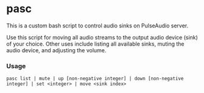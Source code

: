 # pasc

This is a custom bash script to control audio sinks on PulseAudio server.

Use this script for moving all audio streams to the output audio device (sink) 
of your choice. Other uses include listing all available sinks, muting the audio 
device, and adjusting the volume.

### Usage

`pasc list | mute | up [non-negative integer] | down [non-negative integer] | set <integer> | move <sink index>`
